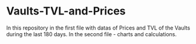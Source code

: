 # Vaults-TVL-and-Prices
In this repository in the first file with datas of Prices and TVL of the Vaults during the last 180 days.
In the second file - charts and calculations.
